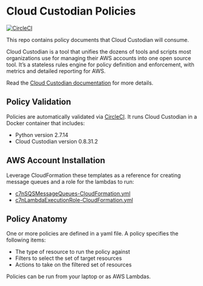 # Cloud Custodian Policies

[![CircleCI](https://circleci.com/gh/jimrazmus/c7n-policies/tree/master.svg?style=svg)](https://circleci.com/gh/jimrazmus/c7n-policies/tree/master)

This repo contains policy documents that Cloud Custodian will consume.

Cloud Custodian is a tool that unifies the dozens of tools and scripts most organizations use for managing their AWS accounts into one open source tool. It’s a stateless rules engine for policy definition and enforcement, with metrics and detailed reporting for AWS.

Read the [Cloud Custodian documentation](http://www.capitalone.io/cloud-custodian/docs/) for more details.

## Policy Validation

Policies are automatically validated via [CircleCI](https://circleci.com/gh/jimrazmus/c7n-policies/tree/master). It runs Cloud Custodian in a Docker container that includes:

* Python version 2.7.14
* Cloud Custodian version 0.8.31.2

## AWS Account Installation

Leverage CloudFormation these templates as a reference for creating message queues and a role for the lambdas to run:

* [c7nSQSMessageQueues-CloudFormation.yml](c7n-core/c7nSQSMessageQueues-CloudFormation.yml)
* [c7nLambdaExecutionRole-CloudFormation.yml](c7n-core/c7nLambdaExecutionRole-CloudFormation.yml)

## Policy Anatomy

One or more policies are defined in a yaml file. A policy specifies the following items:

* The type of resource to run the policy against
* Filters to select the set of target resources
* Actions to take on the filtered set of resources

Policies can be run from your laptop or as AWS Lambdas.
